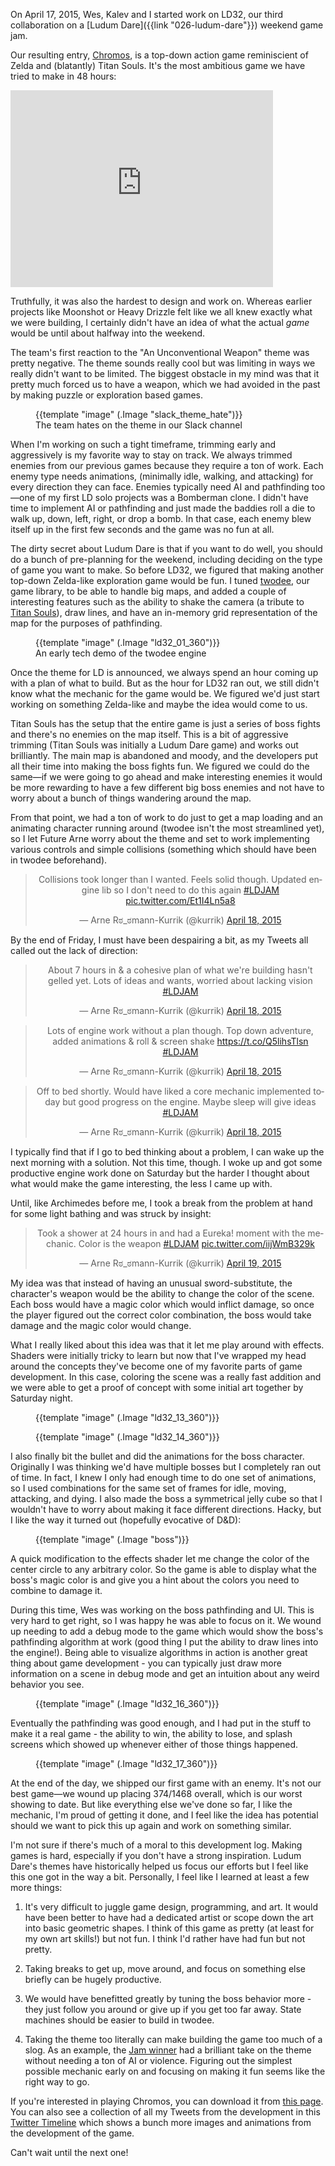 On April 17, 2015, Wes, Kalev and I started work on LD32, our third
collaboration on a [Ludum Dare]({{link "026-ludum-dare"}}) weekend game jam.

Our resulting entry, [Chromos](http://eg.regio.us/ld32), is a top-down action
game reminiscient of Zelda and (blatantly) Titan Souls.  It's the most
ambitious game we have tried to make in 48 hours:

<p class="roomanna-centered">
  <iframe width="420" height="315" src="https://www.youtube.com/embed/3xs_6vkWYxc" frameborder="0" allowfullscreen></iframe>
</p>

<!--BREAK-->

Truthfully, it was also the hardest to design and work on.  Whereas earlier
projects like Moonshot or Heavy Drizzle felt like we all knew exactly what we
were building, I certainly didn't have an idea of what the actual _game_ would
be until about halfway into the weekend.

The team's first reaction to the "An Unconventional Weapon" theme was pretty
negative.  The theme sounds really cool but was limiting in ways we really
didn't want to be limited.  The biggest obstacle in my mind was that it pretty
much forced us to have a weapon, which we had avoided in the past by making
puzzle or exploration based games.

<div class="roomanna-centered">
  <figure class="roomanna-figure">
    {{template "image" (.Image "slack_theme_hate")}}
    <figcaption>The team hates on the theme in our Slack channel</figcaption>
  </figure>
</div>

When I'm working on such a tight timeframe, trimming early and aggressively is
my favorite way to stay on track.  We always trimmed enemies from our previous
games because they require a ton of work.  Each enemy type needs animations,
(minimally idle, walking, and attacking) for every direction they can face.
Enemies typically need AI and pathfinding too&mdash;one of my first LD solo
projects was a Bomberman clone.  I didn't have time to implement AI or
pathfinding and just made the baddies roll a die to walk up, down, left, right,
or drop a bomb.  In that case, each enemy blew itself up in the first few
seconds and the game was no fun at all.

The dirty secret about Ludum Dare is that if you want to do well, you should do
a bunch of pre-planning for the weekend, including deciding on the type of game
you want to make.  So before LD32, we figured that making another top-down
Zelda-like exploration game would be fun.  I tuned
[twodee](https://github.com/kurrik/twodee), our game library, to be able to
handle big maps, and added a couple of interesting features such as the ability
to shake the camera (a tribute to [Titan
Souls](http://www.devolverdigital.com/games/view/titan-souls)), draw lines, and
have an in-memory grid representation of the map for the purposes of
pathfinding.

<div class="roomanna-centered">
  <figure class="roomanna-figure">
    {{template "image" (.Image "ld32_01_360")}}
    <figcaption>An early tech demo of the twodee engine</figcaption>
  </figure>
</div>

Once the theme for LD is announced, we always spend an hour coming up with a
plan of what to build.  But as the hour for LD32 ran out, we still didn't know
what the mechanic for the game would be.  We figured we'd just start working on
something Zelda-like and maybe the idea would come to us.

Titan Souls has the setup that the entire game is just a series of boss fights
and there's no enemies on the map itself.  This is a bit of aggressive trimming
(Titan Souls was initially a Ludum Dare game) and works out brilliantly.  The
main map is abandoned and moody, and the developers put all their time into
making the boss fights fun.  We figured we could do the same&mdash;if we were
going to go ahead and make interesting enemies it would be more rewarding to
have a few different big boss enemies and not have to worry about a bunch of
things wandering around the map.

From that point, we had a ton of work to do just to get a map loading and an
animating character running around (twodee isn't the most streamlined yet), so
I let Future Arne worry about the theme and set to work implementing various
controls and simple collisions (something which should have been in twodee
beforehand).

<blockquote align="center" class="twitter-tweet" lang="en"><p lang="en" dir="ltr">Collisions took longer than I wanted. Feels solid though. Updated engine lib so I don&#39;t need to do this again <a href="https://twitter.com/hashtag/LDJAM?src=hash">#LDJAM</a> <a href="http://t.co/Et1I4Ln5a8">pic.twitter.com/Et1I4Ln5a8</a></p>&mdash; Arne Rಠ_ಠmann-Kurrik (@kurrik) <a href="https://twitter.com/kurrik/status/589545216421429248">April 18, 2015</a></blockquote>

By the end of Friday, I must have been despairing a bit, as my Tweets all
called out the lack of direction:

<blockquote align="center" class="twitter-tweet" data-cards="hidden" lang="en"><p lang="en" dir="ltr">About 7 hours in &amp; a cohesive plan of what we&#39;re building hasn&#39;t gelled yet. Lots of ideas and wants, worried about lacking vision <a href="https://twitter.com/hashtag/LDJAM?src=hash">#LDJAM</a></p>&mdash; Arne Rಠ_ಠmann-Kurrik (@kurrik) <a href="https://twitter.com/kurrik/status/589340743958810624">April 18, 2015</a></blockquote>
<blockquote align="center" class="twitter-tweet" data-cards="hidden" lang="en"><p lang="en" dir="ltr">Lots of engine work without a plan though. Top down adventure, added animations &amp; roll &amp; screen shake <a href="https://t.co/Q5lihsTlsn">https://t.co/Q5lihsTlsn</a> <a href="https://twitter.com/hashtag/LDJAM?src=hash">#LDJAM</a></p>&mdash; Arne Rಠ_ಠmann-Kurrik (@kurrik) <a href="https://twitter.com/kurrik/status/589341161313079297">April 18, 2015</a></blockquote>
<blockquote align="center" class="twitter-tweet" data-cards="hidden" lang="en"><p lang="en" dir="ltr">Off to bed shortly. Would have liked a core mechanic implemented today but good progress on the engine. Maybe sleep will give ideas <a href="https://twitter.com/hashtag/LDJAM?src=hash">#LDJAM</a></p>&mdash; Arne Rಠ_ಠmann-Kurrik (@kurrik) <a href="https://twitter.com/kurrik/status/589342245922320384">April 18, 2015</a></blockquote>

I typically find that if I go to bed thinking about a problem, I can wake up
the next morning with a solution.  Not this time, though.  I woke up and got
some productive engine work done on Saturday but the harder I thought about
what would make the game interesting, the less I came up with.

Until, like Archimedes before me, I took a break from the problem at hand for
some light bathing and was struck by insight:

<blockquote align="center" class="twitter-tweet" lang="en"><p lang="en" dir="ltr">Took a shower at 24 hours in and had a Eureka! moment with the mechanic. Color is the weapon <a href="https://twitter.com/hashtag/LDJAM?src=hash">#LDJAM</a> <a href="http://t.co/iijWmB329k">pic.twitter.com/iijWmB329k</a></p>&mdash; Arne Rಠ_ಠmann-Kurrik (@kurrik) <a href="https://twitter.com/kurrik/status/589618599960023040">April 19, 2015</a></blockquote>

My idea was that instead of having an unusual sword-substitute, the character's
weapon would be the ability to change the color of the scene.  Each boss would
have a magic color which would inflict damage, so once the player figured out
the correct color combination, the boss would take damage and the magic color
would change.

What I really liked about this idea was that it let me play around with
effects.  Shaders were initially tricky to learn but now that I've wrapped my
head around the concepts they've become one of my favorite parts of game
development.  In this case, coloring the scene was a really fast addition and
we were able to get a proof of concept with some initial art together by
Saturday night.

<div class="roomanna-centered">
  <figure class="roomanna-figure">
    {{template "image" (.Image "ld32_13_360")}}
  </figure>
</div>

<div class="roomanna-centered">
  <figure class="roomanna-figure">
    {{template "image" (.Image "ld32_14_360")}}
  </figure>
</div>

I also finally bit the bullet and did the animations for the boss character.
Originally I was thinking we'd have multiple bosses but I completely ran out of
time.  In fact, I knew I only had enough time to do one set of animations, so I
used combinations for the same set of frames for idle, moving, attacking, and
dying.  I also made the boss a symmetrical jelly cube so that I wouldn't have
to worry about making it face different directions.  Hacky, but I like the way
it turned out (hopefully evocative of D&amp;D):

<div class="roomanna-centered">
  <figure class="roomanna-figure">
    {{template "image" (.Image "boss")}}
  </figure>
</div>

A quick modification to the effects shader let me change the color of the
center circle to any arbitrary color.  So the game is able to display what the
boss's magic color is and give you a hint about the colors you need to combine
to damage it.

During this time, Wes was working on the boss pathfinding and UI.  This is very
hard to get right, so I was happy he was able to focus on it.  We wound up
needing to add a debug mode to the game which would show the boss's pathfinding
algorithm at work (good thing I put the ability to draw lines into the
engine!).  Being able to visualize algorithms in action is another great thing
about game development - you can typically just draw more information on a
scene in debug mode and get an intuition about any weird behavior you see.

<div class="roomanna-centered">
  <figure class="roomanna-figure">
    {{template "image" (.Image "ld32_16_360")}}
  </figure>
</div>

Eventually the pathfinding was good enough, and I had put in the stuff to make
it a real game - the ability to win, the ability to lose, and splash screens
which showed up whenever either of those things happened.

<div class="roomanna-centered">
  <figure class="roomanna-figure">
    {{template "image" (.Image "ld32_17_360")}}
  </figure>
</div>

At the end of the day, we shipped our first game with an enemy.  It's not our
best game&mdash;we wound up placing 374/1468 overall, which is our worst
showing to date.  But like everything else we've done so far, I like the
mechanic, I'm proud of getting it done, and I feel like the idea has potential
should we want to pick this up again and work on something similar.

I'm not sure if there's much of a moral to this development log.  Making games
is hard, especially if you don't have a strong inspiration.  Ludum Dare's
themes have historically helped us focus our efforts but I feel like this one
got in the way a bit.  Personally, I feel like I learned at least a few more
things:

1. It's very difficult to juggle game design, programming, and art. It would
have been better to have had a dedicated artist or scope down the art into
basic geometric shapes.  I think of this game as pretty (at least for my own
art skills!) but not fun.  I think I'd rather have had fun but not pretty.

1. Taking breaks to get up, move around, and focus on something else briefly
can be hugely productive.

1. We would have benefitted greatly by tuning the boss behavior more - they
just follow you around or give up if you get too far away.  State machines
should be easier to build in twodee.

1. Taking the theme too literally can make building the game too much of a
slog.  As an example, the [Jam
winner](http://ludumdare.com/compo/ludum-dare-32/?uid=50449) had a brilliant
take on the theme without needing a ton of AI or violence.  Figuring out the
simplest possible mechanic early on and focusing on making it fun seems like
the right way to go.

If you're interested in playing Chromos, you can download it from [this
page](http://eg.regio.us/ld32).  You can also see a collection of all my Tweets
from the development in this [Twitter
Timeline](https://twitter.com/kurrik/timelines/619916886046683136) which shows
a bunch more images and animations from the development of the game.

Can't wait until the next one!
